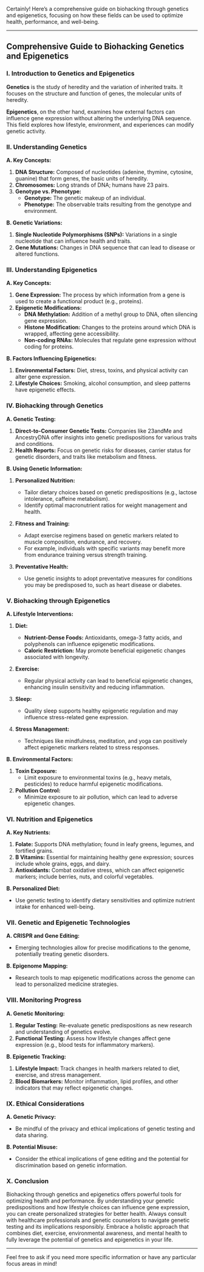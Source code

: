 Certainly! Here’s a comprehensive guide on biohacking through genetics and epigenetics, focusing on how these fields can be used to optimize health, performance, and well-being.

---

## Comprehensive Guide to Biohacking Genetics and Epigenetics

### **I. Introduction to Genetics and Epigenetics**

**Genetics** is the study of heredity and the variation of inherited traits. It focuses on the structure and function of genes, the molecular units of heredity. 

**Epigenetics**, on the other hand, examines how external factors can influence gene expression without altering the underlying DNA sequence. This field explores how lifestyle, environment, and experiences can modify genetic activity.

### **II. Understanding Genetics**

**A. Key Concepts:**
1. **DNA Structure:** Composed of nucleotides (adenine, thymine, cytosine, guanine) that form genes, the basic units of heredity.
2. **Chromosomes:** Long strands of DNA; humans have 23 pairs.
3. **Genotype vs. Phenotype:**
   - **Genotype:** The genetic makeup of an individual.
   - **Phenotype:** The observable traits resulting from the genotype and environment.

**B. Genetic Variations:**
1. **Single Nucleotide Polymorphisms (SNPs):** Variations in a single nucleotide that can influence health and traits.
2. **Gene Mutations:** Changes in DNA sequence that can lead to disease or altered functions.

### **III. Understanding Epigenetics**

**A. Key Concepts:**
1. **Gene Expression:** The process by which information from a gene is used to create a functional product (e.g., proteins).
2. **Epigenetic Modifications:**
   - **DNA Methylation:** Addition of a methyl group to DNA, often silencing gene expression.
   - **Histone Modification:** Changes to the proteins around which DNA is wrapped, affecting gene accessibility.
   - **Non-coding RNAs:** Molecules that regulate gene expression without coding for proteins.

**B. Factors Influencing Epigenetics:**
1. **Environmental Factors:** Diet, stress, toxins, and physical activity can alter gene expression.
2. **Lifestyle Choices:** Smoking, alcohol consumption, and sleep patterns have epigenetic effects.

### **IV. Biohacking through Genetics**

**A. Genetic Testing:**
1. **Direct-to-Consumer Genetic Tests:** Companies like 23andMe and AncestryDNA offer insights into genetic predispositions for various traits and conditions.
2. **Health Reports:** Focus on genetic risks for diseases, carrier status for genetic disorders, and traits like metabolism and fitness.

**B. Using Genetic Information:**
1. **Personalized Nutrition:**
   - Tailor dietary choices based on genetic predispositions (e.g., lactose intolerance, caffeine metabolism).
   - Identify optimal macronutrient ratios for weight management and health.

2. **Fitness and Training:**
   - Adapt exercise regimens based on genetic markers related to muscle composition, endurance, and recovery.
   - For example, individuals with specific variants may benefit more from endurance training versus strength training.

3. **Preventative Health:**
   - Use genetic insights to adopt preventative measures for conditions you may be predisposed to, such as heart disease or diabetes.

### **V. Biohacking through Epigenetics**

**A. Lifestyle Interventions:**
1. **Diet:**
   - **Nutrient-Dense Foods:** Antioxidants, omega-3 fatty acids, and polyphenols can influence epigenetic modifications.
   - **Caloric Restriction:** May promote beneficial epigenetic changes associated with longevity.

2. **Exercise:**
   - Regular physical activity can lead to beneficial epigenetic changes, enhancing insulin sensitivity and reducing inflammation.

3. **Sleep:**
   - Quality sleep supports healthy epigenetic regulation and may influence stress-related gene expression.

4. **Stress Management:**
   - Techniques like mindfulness, meditation, and yoga can positively affect epigenetic markers related to stress responses.

**B. Environmental Factors:**
1. **Toxin Exposure:**
   - Limit exposure to environmental toxins (e.g., heavy metals, pesticides) to reduce harmful epigenetic modifications.
2. **Pollution Control:**
   - Minimize exposure to air pollution, which can lead to adverse epigenetic changes.

### **VI. Nutrition and Epigenetics**

**A. Key Nutrients:**
1. **Folate:** Supports DNA methylation; found in leafy greens, legumes, and fortified grains.
2. **B Vitamins:** Essential for maintaining healthy gene expression; sources include whole grains, eggs, and dairy.
3. **Antioxidants:** Combat oxidative stress, which can affect epigenetic markers; include berries, nuts, and colorful vegetables.

**B. Personalized Diet:**
- Use genetic testing to identify dietary sensitivities and optimize nutrient intake for enhanced well-being.

### **VII. Genetic and Epigenetic Technologies**

**A. CRISPR and Gene Editing:**
- Emerging technologies allow for precise modifications to the genome, potentially treating genetic disorders.

**B. Epigenome Mapping:**
- Research tools to map epigenetic modifications across the genome can lead to personalized medicine strategies.

### **VIII. Monitoring Progress**

**A. Genetic Monitoring:**
1. **Regular Testing:** Re-evaluate genetic predispositions as new research and understanding of genetics evolve.
2. **Functional Testing:** Assess how lifestyle changes affect gene expression (e.g., blood tests for inflammatory markers).

**B. Epigenetic Tracking:**
1. **Lifestyle Impact:** Track changes in health markers related to diet, exercise, and stress management.
2. **Blood Biomarkers:** Monitor inflammation, lipid profiles, and other indicators that may reflect epigenetic changes.

### **IX. Ethical Considerations**

**A. Genetic Privacy:**
- Be mindful of the privacy and ethical implications of genetic testing and data sharing.

**B. Potential Misuse:**
- Consider the ethical implications of gene editing and the potential for discrimination based on genetic information.

### **X. Conclusion**

Biohacking through genetics and epigenetics offers powerful tools for optimizing health and performance. By understanding your genetic predispositions and how lifestyle choices can influence gene expression, you can create personalized strategies for better health. Always consult with healthcare professionals and genetic counselors to navigate genetic testing and its implications responsibly. Embrace a holistic approach that combines diet, exercise, environmental awareness, and mental health to fully leverage the potential of genetics and epigenetics in your life.

--- 

Feel free to ask if you need more specific information or have any particular focus areas in mind!